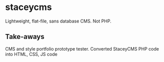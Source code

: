 # staceycms
Lightweight, flat-file, sans database CMS. Not PHP.

## Take-aways

CMS and style portfolio prototype tester. Converted StaceyCMS PHP code into HTML, CSS, JS code
